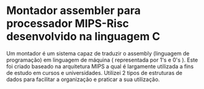 # Montador assembler para processador MIPS-Risc desenvolvido na linguagem C 
Um montador é um sistema capaz de traduzir o assembly (linguagem de programação) em linguagem de máquina ( representada por 1's e 0's ).
Este foi criado baseado na arquitetura MIPS a qual é largamente utilizada a fins de estudo em cursos e universidades.
Utilizei 2 tipos de estruturas de dados para facilitar a organização e praticar a sua utilização.
